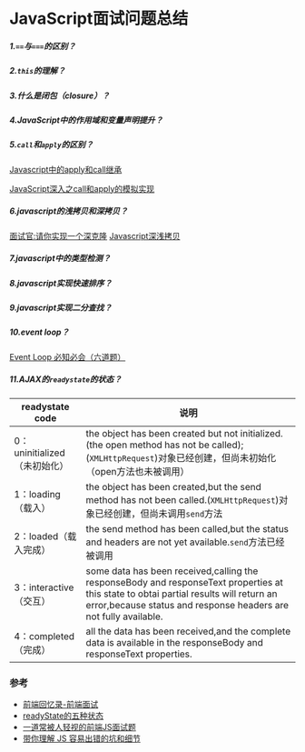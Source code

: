 # JavaScript面试问题总结

##### 1.``==``与``===``的区别？

##### 2.``this``的理解？

##### 3.什么是闭包（closure）？

##### 4.JavaScript中的作用域和变量声明提升？

##### 5.``call``和``apply``的区别？

[Javascript中的apply和call继承](https://github.com/Wscats/Good-text-Share/issues/56)

[JavaScript深入之call和apply的模拟实现](https://juejin.im/post/5907eb99570c3500582ca23c)

##### 6.javascript的浅拷贝和深拷贝？

[面试官:请你实现一个深克隆](https://juejin.im/post/5abb55ee6fb9a028e33b7e0a)
[Javascript深浅拷贝](https://github.com/Wscats/Good-text-Share/issues/57)

##### 7.javascript中的类型检测？

##### 8.javascript实现快速排序？

##### 9.javascript实现二分查找？

##### 10.event loop？

[Event Loop 必知必会（六道题）](https://zhuanlan.zhihu.com/p/34182184)

##### 11.AJAX的``readystate``的状态？

|readystate code | 说明 |
|--|--|
|0：uninitialized（未初始化）|the object has been created but not initialized.(the open method has not be called);(``XMLHttpRequest``)对象已经创建，但尚未初始化（open方法也未被调用）|
|1：loading（载入）|the object has been created,but the send method has not been called.(``XMLHttpRequest``)对象已经创建，但尚未调用``send``方法|
|2：loaded（载入完成）|the send method has been called,but the status and headers are not yet available.``send``方法已经被调用|
|3：interactive（交互）|some data has been received,calling the responseBody and responseText properties at this state to obtai partial results will return an error,because status and response headers are not fully available.|
|4：completed（完成）|all the data has been received,and the complete data is available in the responseBody and responseText properties.|

### 参考

* [前端回忆录-前端面试](https://github.com/Wscats/Good-Text-Share#%E5%89%8D%E7%AB%AF%E9%9D%A2%E8%AF%95)
* [readyState的五种状态](https://blog.csdn.net/allen19901008/article/details/38680857)
* [一道常被人轻视的前端JS面试题](http://www.cnblogs.com/xxcanghai/p/5189353.html)
* [带你理解 JS 容易出错的坑和细节](https://juejin.im/post/59f54321f265da43085d4a7f?utm_medium=fe&utm_source=weixinqun)